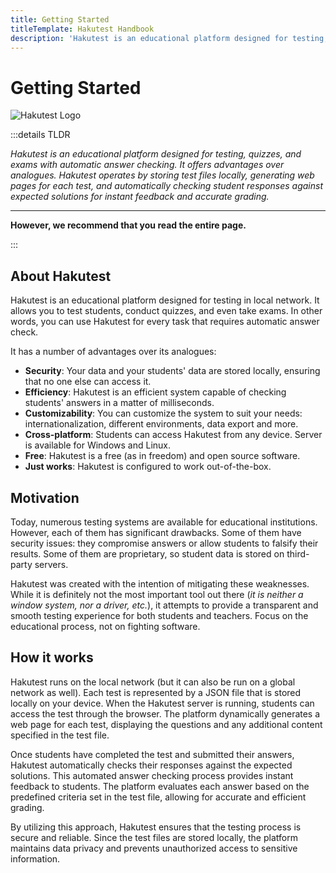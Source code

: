 ```yaml
---
title: Getting Started
titleTemplate: Hakutest Handbook
description: 'Hakutest is an educational platform designed for testing, quizzes, and exams with automatic answer checking'
---
```


# Getting Started

![Hakutest Logo](/logo/logo.svg)

:::details TLDR

_Hakutest is an educational platform designed for testing, quizzes, and exams
with automatic answer checking. It offers advantages over analogues. Hakutest
operates by storing test files locally, generating web pages for each test, and
automatically checking student responses against expected solutions for instant
feedback and accurate grading._

---

**However, we recommend that you read the entire page.**

:::

## About Hakutest

Hakutest is an educational platform designed for testing in local network. It
allows you to test students, conduct quizzes, and even take exams. In other
words, you can use Hakutest for every task that requires automatic answer
check.

It has a number of advantages over its analogues:

-   **Security**: Your data and your students' data are stored locally, ensuring
    that no one else can access it.
-   **Efficiency**: Hakutest is an efficient system capable of checking students'
    answers in a matter of milliseconds.
-   **Customizability**: You can customize the system to suit your needs:
    internationalization, different environments, data export and more.
-   **Cross-platform**: Students can access Hakutest from any device. Server is
    available for Windows and Linux.
-   **Free**: Hakutest is a free (as in freedom) and open source software.
-   **Just works**: Hakutest is configured to work out-of-the-box.

## Motivation

Today, numerous testing systems are available for educational institutions.
However, each of them has significant drawbacks. Some of them have security
issues: they compromise answers or allow students to falsify their results.
Some of them are proprietary, so student data is stored on third-party servers.

Hakutest was created with the intention of mitigating these weaknesses. While it
is definitely not the most important tool out there (_it is neither a window
system, nor a driver, etc._), it attempts to provide a transparent and smooth
testing experience for both students and teachers. Focus on the educational
process, not on fighting software.

## How it works

Hakutest runs on the local network (but it can also be run on a global network
as well). Each test is represented by a JSON file that is stored locally on
your device. When the Hakutest server is running, students can access the test
through the browser. The platform dynamically generates a web page for each
test, displaying the questions and any additional content specified in the test
file.

Once students have completed the test and submitted their answers, Hakutest
automatically checks their responses against the expected solutions. This
automated answer checking process provides instant feedback to students. The
platform evaluates each answer based on the predefined criteria set in the test
file, allowing for accurate and efficient grading.

By utilizing this approach, Hakutest ensures that the testing process is secure
and reliable. Since the test files are stored locally, the platform maintains
data privacy and prevents unauthorized access to sensitive information.
